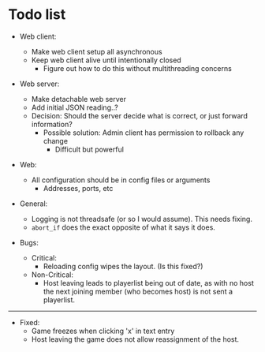 # Todo list

- Web client:
    - Make web client setup all asynchronous
    - Keep web client alive until intentionally closed
        - Figure out how to do this without multithreading concerns
- Web server:
    - Make detachable web server
    - Add initial JSON reading..?
    - Decision: Should the server decide what is correct, or just forward information?
        - Possible solution: Admin client has permission to rollback any change
            - Difficult but powerful
- Web:
    - All configuration should be in config files or arguments
        - Addresses, ports, etc

- General:
    - Logging is not threadsafe (or so I would assume). This needs fixing.
    - `abort_if` does the exact opposite of what it says it does.

- Bugs:
    - Critical:
        - Reloading config wipes the layout. (Is this fixed?)
    - Non-Critical:
        - Host leaving leads to playerlist being out of date, as with no host the next
            joining member (who becomes host) is not sent a playerlist.

---

- Fixed:
    - Game freezes when clicking 'x' in text entry
    - Host leaving the game does not allow reassignment of the host.

